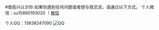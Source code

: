 #很高兴认识你
如果你遇到任何问题或者想与我交流，请通过以下方式。
个人微信：su15890193020
！[微信](/shywechart)

个人QQ：13838247090
![QQ](/QQ)

